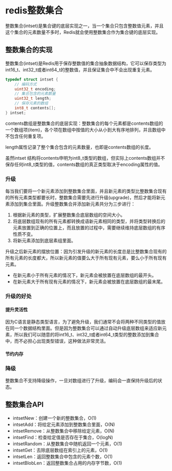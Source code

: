 # redis整数集合

整数集合(intset)是集合键的底层实现之一，当一个集合只包含整数值元素，并且这个集合的元素数量不多时，Redis就会使用整数集合作为集合键的底层实现。

## 整数集合的实现

整数集合(intset)是Redis用于保存整数值的集合抽象数据结构，它可以保存类型为int16\_t、int32\_t或者int64\_t的整数值，并且保证集合中不会出现重复元素。

```c
typedef struct intset {
	// 编码方式
  	uint32_t encoding;
  	// 集合包含的元素数量
  	uint32_t length;
  	// 保存元素的数组
  	int8_t contents[];
} intset;
```

contents数组是整数集合的底层实现：整数集合的每个元素都是contents数组的一个数组项(item)，各个项在数组中按值的大小从小到大有序地排列，并且数组中不包含任何重复项。

length属性记录了整个集合包含的元素数量，也即是contents数组的长度。

虽然intset 结构将contents申明为int8\_t类型的数组，但实际上contents数组并不保存任何int8\_t类型的值，contents数组的真正类型取决于encoding属性的值。

### 升级

每当我们要将一个新元素添加到整数集合里面，并且新元素的类型比整数集合现有的所有元素类型都要长时，整数集合需要先进行升级(upgrade)，然后才能将新元素添加到集合里面。升级整数集合并添加新元素共分为三步进行：

1. 根据新元素的类型，扩展整数集合底层数组的空间大小。
2. 将底层数组现有的所有元素都转换成语新元素相同的类型，并将类型转换后的元素放置到正确的位置上，而且放置的过程中，需要继续维持底层数组的有序性质不变。
3. 将新元素添加到底层素组里面。

升级之后新元素的摆放位置：因为引发升级的新元素的长度总是比整数集合现有的所有元素的长度都大，所以新元素的值要么大于所有现有元素，要么小于所有现有元素。

* 在新元素小于所有元素的情况下，新元素会被放置在底层数组的最开头。
* 在新元素大于所有现有元素的情况下，新元素会被放置在底层数组的最末尾。

### 升级的好处

#### 提升灵活性

因为C语言是静态类型语言，为了避免升级，我们通常不会将两种不同类型的值放在同一个数据结构里面。但是因为整数集合可以通过自动升级底层数组来适应新元素，所以我们可以随意的将int16\_t、int32\_t或者int64\_t类型的整数添加到集合中，而不必担心出现类型错误，这种做法非常灵活。

#### 节约内存

### 降级

整数集合不支持降级操作，一旦对数组进行了升级，编码会一直保持升级后的状态。

## 整数集合API

* intsetNew：创建一个新的整数集合，O(1)
* intsetAdd：将给定元素添加到整数集合里面，O(N)
* intsetRemove：从整数集合中移除给定元素，O(N)
* intsetFind：检查给定值是否存在于集合，O(logN)
* intsetRandom：从整数集合中随机返回一个元素，O(1)
* intsetGet：去除底层数组在索引上的元素，O(1)
* intsetLen：返回整数集合中包含的元素个数，O(1)
* intsetBlobLen：返回整数集合占用的内存字节数，O(1)
